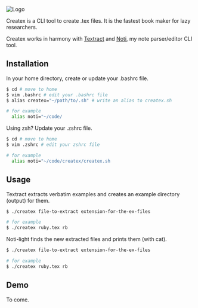 
![Logo](https://github.com/MikaelJG/noti/blob/master/assets/.png)

Createx is a CLI tool to create .tex files. It is the fastest book maker for lazy researchers.

Createx works in harmony with [Textract](https://github.com/createx) and [Noti](https://github.com/noti),
my note parser/editor CLI tool.

## Installation

In your home directory, create or update your .bashrc file.
```bash
$ cd # move to home
$ vim .bashrc # edit your .bashrc file
$ alias createx="~/path/to/.sh" # write an alias to createx.sh

# for example
  alias noti="~/code/
```
Using zsh? Update your .zshrc file.
```bash
$ cd # move to home
$ vim .zshrc # edit your zshrc file 

# for example
  alias noti="~/code/createx/createx.sh
```
## Usage 

Textract extracts verbatim examples and creates an example directory (output) for them.
```bash
$ ./createx file-to-extract extension-for-the-ex-files

# for example
$ ./createx ruby.tex rb
```
Noti-light finds the new extracted files and prints them (with cat).
```bash
$ ./createx file-to-extract extension-for-the-ex-files

# for example
$ ./createx ruby.tex rb
```

## Demo

To come.

